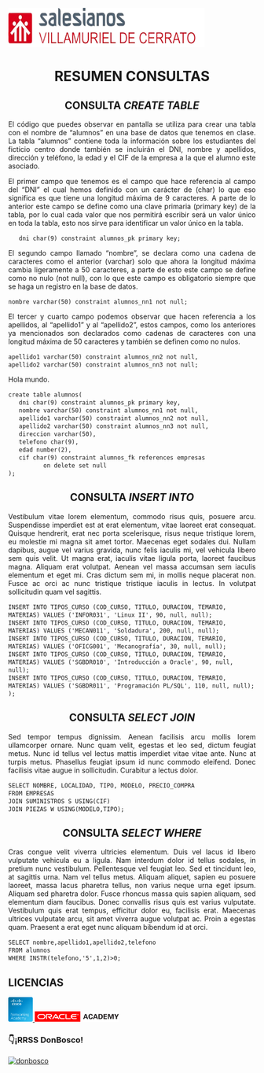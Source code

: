 <p align="left">
    <a href="https://www.centrodonbosco.es/" target="blank">
    <img src="https://github.com/Alvaruky/Resumen-Consultas/blob/main/assets/img/PieDePagina-removebg-preview%20(1).png" alt="Cabecera-Salesianos"
    height="80px" width="400px">
    </a>
</p>

# <h1 align="center"><strong>RESUMEN CONSULTAS</strong></h1>

## <h2 align="center"><strong>CONSULTA <em>CREATE TABLE</em></strong></h2>

<p align="justify">
  El código que puedes observar en pantalla se utiliza para crear una tabla con el nombre de “alumnos” en una base de datos que tenemos en clase. La tabla “alumnos” contiene toda la información sobre los estudiantes del ficticio centro donde también se incluirán el DNI, nombre y apellidos, dirección y teléfono, la edad y el CIF de la empresa a la que el alumno este asociado.
</p>

<p align="justify">
  El primer campo que tenemos es el campo que hace referencia al campo del “DNI” el cual hemos definido con un carácter de (char) lo que eso significa es que tiene una longitud máxima de 9 caracteres. A parte de lo anterior este campo se define como una clave primaria (primary key) de la tabla, por lo cual cada valor que nos permitirá escribir será un valor único en toda la tabla, esto nos sirve para identificar un valor único en la tabla.
<p>

```
   dni char(9) constraint alumnos_pk primary key;  
```

<p align="justify">
  El segundo campo llamado “nombre”, se declara como una cadena de caracteres como el anterior (varchar) solo que ahora la longitud máxima cambia ligeramente a 50 caracteres, a parte de esto este campo se define como no nulo (not null), con lo que este campo es obligatorio siempre que se haga un registro en la base de datos.
</p>

```
nombre varchar(50) constraint alumnos_nn1 not null;
```

<p align="justify">
  El tercer y cuarto campo podemos observar que hacen referencia a los apellidos, al “apellido1” y al “apellido2”, estos campos, como los anteriores ya mencionados son declarados como cadenas de caracteres con una longitud máxima de 50 caracteres y también se definen como no nulos.
</p>

```
apellido1 varchar(50) constraint alumnos_nn2 not null,  
apellido2 varchar(50) constraint alumnos_nn3 not null;
```

<p align="justify">
  Hola mundo.
</p>

```
create table alumnos(
   dni char(9) constraint alumnos_pk primary key,  
   nombre varchar(50) constraint alumnos_nn1 not null,  
   apellido1 varchar(50) constraint alumnos_nn2 not null,  
   apellido2 varchar(50) constraint alumnos_nn3 not null,  
   direccion varchar(50),  
   telefono char(9),  
   edad number(2),  
   cif char(9) constraint alumnos_fk references empresas  
          on delete set null  
);  
```

## <h2 align="center"><strong>CONSULTA <em>INSERT INTO</em></strong></h2>

<p align="justify">
    Vestibulum vitae lorem elementum, commodo risus quis, posuere arcu. Suspendisse imperdiet est at erat elementum, vitae laoreet erat consequat. Quisque hendrerit, erat nec porta scelerisque, risus neque tristique lorem, eu molestie mi magna sit amet tortor. Maecenas eget sodales dui. Nullam dapibus, augue vel varius gravida, nunc felis iaculis mi, vel vehicula libero sem quis velit. Ut magna erat, iaculis vitae ligula porta, laoreet faucibus magna. Aliquam erat volutpat. Aenean vel massa accumsan sem iaculis elementum et eget mi. Cras dictum sem mi, in mollis neque placerat non. Fusce ac orci ac nunc tristique tristique iaculis in lectus. In volutpat sollicitudin quam vel sagittis.
</p>

```
INSERT INTO TIPOS_CURSO (COD_CURSO, TITULO, DURACION, TEMARIO, MATERIAS) VALUES ('INFOR031', 'Linux II', 90, null, null);  
INSERT INTO TIPOS_CURSO (COD_CURSO, TITULO, DURACION, TEMARIO, MATERIAS) VALUES ('MECAN011', 'Soldadura', 200, null, null);  
INSERT INTO TIPOS_CURSO (COD_CURSO, TITULO, DURACION, TEMARIO, MATERIAS) VALUES ('OFICG001', 'Mecanografía', 30, null, null);  
INSERT INTO TIPOS_CURSO (COD_CURSO, TITULO, DURACION, TEMARIO, MATERIAS) VALUES ('SGBDR010', 'Introducción a Oracle', 90, null, null);  
INSERT INTO TIPOS_CURSO (COD_CURSO, TITULO, DURACION, TEMARIO, MATERIAS) VALUES ('SGBDR011', 'Programación PL/SQL', 110, null, null);  
);    
  ```

## <h2 align="center"><strong>CONSULTA <em>SELECT JOIN</em></strong></h2>

<p align="justify">
    Sed tempor tempus dignissim. Aenean facilisis arcu mollis lorem ullamcorper ornare. Nunc quam velit, egestas et leo sed, dictum feugiat metus. Nunc id tellus vel lectus mattis imperdiet vitae vitae ante. Nunc at turpis metus. Phasellus feugiat ipsum id nunc commodo eleifend. Donec facilisis vitae augue in sollicitudin. Curabitur a lectus dolor.
</p>

```
SELECT NOMBRE, LOCALIDAD, TIPO, MODELO, PRECIO_COMPRA  
FROM EMPRESAS  
JOIN SUMINISTROS S USING(CIF)  
JOIN PIEZAS W USING(MODELO,TIPO);  
  ```

## <h2 align="center"><strong>CONSULTA <em>SELECT WHERE</em></strong></h2>

<p align="justify">
    Cras congue velit viverra ultricies elementum. Duis vel lacus id libero vulputate vehicula eu a ligula. Nam interdum dolor id tellus sodales, in pretium nunc vestibulum. Pellentesque vel feugiat leo. Sed et tincidunt leo, at sagittis urna. Nam vel tellus metus. Aliquam aliquet, sapien eu posuere laoreet, massa lacus pharetra tellus, non varius neque urna eget ipsum. Aliquam sed pharetra dolor. Fusce rhoncus massa quis sapien aliquam, sed elementum diam faucibus. Donec convallis risus quis est varius vulputate. Vestibulum quis erat tempus, efficitur dolor eu, facilisis erat. Maecenas ultrices vulputate arcu, sit amet viverra augue volutpat ac. Proin a egestas quam. Praesent a erat eget nunc aliquam bibendum id at orci.
</p>

```
SELECT nombre,apellido1,apellido2,telefono  
FROM alumnos  
WHERE INSTR(telefono,'5',1,2)>0;  
  ```

## <h2 align="left"><strong>LICENCIAS</strong></h2>

<p align="left">
    <a href="https://www.netacad.com/" target="blank">
    <img src="https://github.com/Alvaruky/Resumen-Consultas/blob/main/assets/img/NetworkingAcademy_360px_72_RGB.png" alt="Cisco-Networking-Academy" height="50px" width="50px">
    </a>
    <a href="https://academy.oracle.com/es/" target="blank">
    <img src="https://github.com/Alvaruky/Resumen-Consultas/blob/main/assets/img/descarga.png" alt="Oracle-Academy" height="34%" width="34%">
  </a>
</p>

### <h3 align="left"><strong>👇¡RRSS DonBosco!</strong></h3>

<a href="https://www.instagram.com/salesianosvillamuriel/?hl=es" target="blank" style='margin-right:4px'>
  <img align="center" src="https://cdn.jsdelivr.net/npm/simple-icons@3.13.0/icons/instagram.svg" alt="donbosco" height="28px" width="28px" />
</a>
